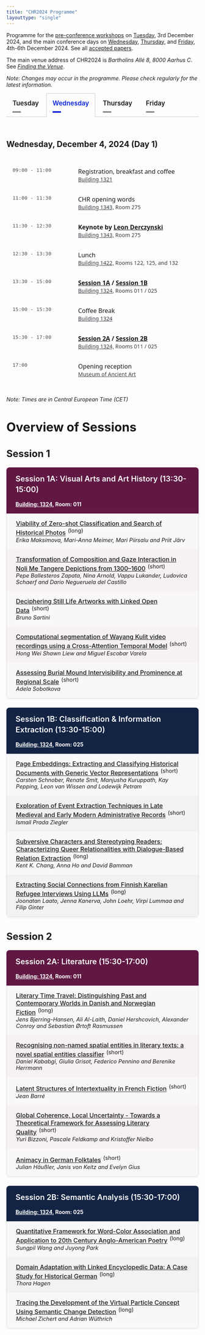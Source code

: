 ```yaml
---
title: "CHR2024 Programme"
layouttype: "single" 
---
```

<!-- CSS for tabs -->
<style>
/* modified from https://codepen.io/markcaron/pen/MvGRYV */
/* interaction */
.tabset > input[type="radio"] {
  position: absolute;
  left: -200vw;
}

.tabset .tab-panel {
  display: none;
}

.tabset > input:first-child:checked ~ .tab-panels > .tab-panel:first-child,
.tabset > input:nth-child(3):checked ~ .tab-panels > .tab-panel:nth-child(2),
.tabset > input:nth-child(5):checked ~ .tab-panels > .tab-panel:nth-child(3),
.tabset > input:nth-child(7):checked ~ .tab-panels > .tab-panel:nth-child(4),
.tabset > input:nth-child(9):checked ~ .tab-panels > .tab-panel:nth-child(5),
.tabset > input:nth-child(11):checked ~ .tab-panels > .tab-panel:nth-child(6) {
  display: block;
}

/*
 Styling
*/
.tabset > label { /* styling of label */
  position: relative;
  display: inline-block;
  padding: 15px 15px 25px;
  border: 1px solid transparent;
  border-bottom: 0;
  cursor: pointer;
  font-weight: 600;
  font-size: 1.2em !important;
}

.tabset > label::after {
  content: "";
  position: absolute;
  left: 15px;
  bottom: 10px;
  width: 22px;
  height: 4px;
  background: #8d8d8d; /* inactive tab: color of line underneath tab*/
}

input:focus-visible + label {
  outline: 2px solid rgba(0,102,204,1);
  border-radius: 3px;
}

.tabset > label:hover,
.tabset > input:focus + label,
.tabset > input:checked + label {
  color: #0B25DA; /* active tab: color of label*/
}

.tabset > label:hover::after,
.tabset > input:focus + label::after,
.tabset > input:checked + label::after {
  background: #0B25DA; /* active tab: color of line underneath tab */
}

.tabset > input:checked + label {
  border-color: #ccc;
  border-bottom: 1px solid #fff;
  margin-bottom: -1px;
}

.tab-panel {
  padding: 30px 0;
  border-top: 1px solid #ccc;
}
/* PROGRAMME STYLING */
    .paper-entry {
        font-size: 1.15em;
        margin: 0;
        padding: 1rem 1.5rem;
        border-left: 1px solid rgba(0,0,0,0.1);
        border-right: 1px solid rgba(0,0,0,0.1);
    }
    .paper-entry:last-child {
        border-bottom: 1px solid rgba(0,0,0,0.1);
        border-radius: 0 0 8px 8px;
    }
    .paper-title {
        font-weight: 500;
    }

    .paper-authors {
        margin-left: 0;
        margin-top: 0em;
        display: block;
        font-style: italic;
        font-size: 0.9em;
    }
    .paper-type {
        font-size: 0.9em;
        vertical-align: super;
        margin-left: 0.4em;
    }
    .session-block {
        margin-bottom: 1.5rem;
        background: #fff;
        box-shadow: 0 2px 4px rgba(0,0,0,0.05);
    }
    .session-a h3 {
        background-color: #601843;
        font-weight: 600;
        margin: 0;
        padding: 1rem 1.5rem;
        color: #fff;
        border-radius: 8px 8px 0 0;
        font-size: 1.25rem;
        line-height: 1.4;
    }
    .session-b h3 {
        background-color: #132344;
        font-weight: 600;
        margin: 0;
        padding: 1rem 1.5rem;
        color: #fff;
        border-radius: 8px 8px 0 0;
        font-size: 1.25rem;
        line-height: 1.4;
    }
    .session-a .paper-entry {
        background-color: rgba(96,24,67,0.03);
    }
    .session-b .paper-entry {
        background-color: rgba(19,35,68,0.03);
    }
    .session-a .paper-entry:nth-child(even) {
        background-color: rgba(96,24,67,0.06);
    }
    .session-b .paper-entry:nth-child(even) {
        background-color: rgba(19,35,68,0.06);
    }
    .alt-session h3 {
        background: linear-gradient(45deg, #601843, #132344);
        font-weight: 600;
        margin: 0;
        padding: 1rem 1.5rem;
        color: #fff;
        border-radius: 8px 8px 0 0;
        font-size: 1.25rem;
        line-height: 1.4;
    }
    .alt-session .paper-entry {
        background-color: rgba(19,35,68,0.02);
    }

        .meta-data {
        display: block;
        font-size: 1em;
        color: #fff;
        text-align: left;
        margin: 0;
        padding: 0rem 1rem 1rem; /* match the h3 padding */
        font-weight: 650;
    }

    /* Session A meta-data style */
    .session-a .meta-data {
        background-color: #601843;
    }

    /* Session B meta-data style */
    .session-b .meta-data {
        background-color: #132344;
    }

    /* Alt session meta-data style */
    .alt-session .meta-data {
        background: linear-gradient(45deg, #601843, #132344);
    }

    .meta-data .separator {
    margin: 0 0.5rem;
    color: rgba(255,255,255,0.8);
    }

    .meta-item {
        display: flex;
        align-items: center;
        gap: 0.5rem;
    }

    /* bordered style */
    .bordered-layout {
        display: flex;
    }

    .meta-section {
        padding: 0 0.5rem;
        border-right: 2px solid rgba(255,255,255,0.7);
    }

    .meta-section:last-child {
        border-right: none;
}

    @media screen and (max-width: 768px) {
        .meta-data {
            font-size: 0.7em !important;
        }
    }
.schedule-table {
    width: 100%;
    max-width: 900px;
    margin: 2rem auto;
    border-collapse: separate;
    border-spacing: 0;
    font-family: system-ui, -apple-system, sans-serif;
}

.schedule-table tr {
    border-bottom: 1px solid #eee;
}

.schedule-table td {
    padding: 1rem;
    vertical-align: top;
}

.schedule-table .time {
    width: 140px;
    font-family: monospace;
    color: #555;
    white-space: nowrap;
}

.schedule-table .highlight {
    font-weight: bold;
}

.schedule-table .location {
    font-size: 0.875rem;
    color: #383D43;
}

.schedule-table .location a {
    color: #383D43;
}
</style>
<!-- HTML FOR PROGRAMME -->
Programme for the [pre-conference workshops](#parallel-workshops) on [Tuesday](#tuesday), 3rd December 2024, and the main conference days on [Wednesday](#wednesday), [Thursday](#thursday), and [Friday](#friday), 4th-6th December 2024. See all [accepted papers](/papers).

The main venue address of CHR2024 is *Bartholins Allé 8, 8000 Aarhus C*. See [*Finding the Venue*](/venue/finding-the-venue). 

*Note: Changes may occur in the programme. Please check regularly for the latest information.*

<!-- DAYS -->
<div class="tabset">

  <!-- button creation -->
  <!-- TUE -->
  <input type="radio" name="tabset" id="tuesday" aria-controls="tuesday">
  <label for="tuesday">Tuesday</label>
  <!-- WED -->
  <input type="radio" name="tabset" id="wednesday" aria-controls="wednesday" checked>
  <label for="wednesday">Wednesday</label>
  <!-- THUR -->
  <input type="radio" name="tabset" id="thursday" aria-controls="thursday">
  <label for="thursday">Thursday</label>
  <!-- FRI -->
  <input type="radio" name="tabset" id="friday" aria-controls="friday">
  <label for="friday">Friday</label>
  
  <!-- content -->
  <div class="tab-panels">
  <section id="tuesday" class="tab-panel" alt="tab showing the schedule for tuesday">
   <h2 id="overview-tue" alt="Overview of Tuesday" style="font-weight:bold;">Tuesday, December 3, 2024 (Pre-conference workshops)</h2>
    <table class="schedule-table">
        <tr>
            <td class="time">09:00 - 12:30</td>
            <td>
                <a href="#parallel-workshops"><span class="highlight">Workshop sessions</span></a>
                <div class="location">
                    Workshop A: <a href="https://international.au.dk/about/contact/?b=1325#c556911">Building 1325,</a> Room 028 <br>
                    Workshop B: <a href="https://maps.app.goo.gl/6NTA9rnaJ2U39SGF6">Heimdal Conference Center</a>
                </div>
            </td>
        </tr>
        <tr>
            <td class="time">12:30 - 13:30</td>
            <td>
                Lunch
            </td>
        </tr>
        <tr>
            <td class="time">13:30 - 17:00</td>
            <td>
                <a href="#parallel-workshops"><span class="highlight">Workshop sessions</span></a>
                <div class="location">
                    Workshop A: <a href="https://international.au.dk/about/contact/?b=1325#c556911">Building 1325,</a> Room 028 <br>
                    Workshop B: <a href="https://maps.app.goo.gl/6NTA9rnaJ2U39SGF6">Heimdal Conference Center</a>
                </div>
            </td>
        </tr>
    </table>
    <p style="font-style:italic">Note: Times are in Central European Time (CET)</p>
   <h3 id="parallel-workshops" style="font-weight:bold; font-size:2em;">Parallel Workshops<h3>
   <h3> Workshop A: Digital Methods for Mythological Research </h3>
   <p style="font-size:1em">
    dm4myth aims to bring together researchers from various disciplines who are interested in studying myths with digital tools and methods.
    We welcome contributions from various disciplines, such as (but not limited to) Ancient Near Eastern Studies, Religious Studies, Classical Studies/Classical Philology, Art History.
    The primary focus of this workshop is to explore the narrative material of mythological stories, underlying belief systems, and the multifaceted representation of characters in mythological contexts using digital methods.
    The full-day workshop is targeted at scholars who work on interdisciplinary research questions, which involve mythological (and derivative) topics and the application or development of computer science methods and algorithms.
    We welcome participants from all stages of their academic career, from (under-)graduate students to early career researchers and senior researchers. (<a href="https://dm4myth.github.io">https://dm4myth.github.io</a>)
   </p>
   <p>
   <h3> Workshop B: Analysing the Reception of Fiction Novels Across Languages</h3>
    <p style="font-size:1em">
    This workshop delves into the intersection of cultural practices and the digital sphere through a hands-on exploration of multilingual fiction book reviewing. 
    It offers participants an immersive experience, guiding them through the full research workflow of computational reader response studies, using book reviews and online comments as proxies for reception.
    Scheduled as four sessions, the workshop provides data and addresses key theoretical, methodological, and interpretive challenges to give participants a comprehensive understanding of the process. It is particularly suited for early career researchers, while senior researchers are also encouraged to attend and engage in discussions on theory and methodology. 
    Participants will gain practical experience with advanced NLP methods, statistical modeling, and computational approaches to reader response studies. Basic familiarity with Python is recommended.
    (<a href="https://igelsociety.github.io/CHR2024-book-reviews-workshop/">https://igelsociety.github.io/CHR2024-book-reviews-workshop/</a>)
    <br>
    <br>
    <i> Note: A maximum of 30 people can attend this workshop, and registered participants of the conference who indicated an interest in this workshop are selected on a first-come-first-serve basis.</i>
   </p>
   </p>
  </section>
  <!-- WED -->
    <section id="wednesday" class="tab-panel" alt="tab showing the schedule for wednesday">
    <h2 id="overview-wed" alt="Overview of Wednesday" style="font-weight:bold;">Wednesday, December 4, 2024 (Day 1)</h2>
    <table class="schedule-table">
        <tr>
            <td class="time">09:00 - 11:00</td>
            <td>
                Registration, breakfast and coffee
                <div class="location">
                    <a href="https://international.au.dk/about/contact/?b=1321#c556911">Building 1321</a>
                </div>
            </td>
        </tr>
        <tr>
            <td class="time">11:00 - 11:30</td>
            <td>
                CHR opening words
                <div class="location">
                    <a href="https://international.au.dk/about/contact/?b=1343#c556911">Building 1343,</a> Room 275
                </div>
            </td>
        </tr>
        <tr>
            <td class="time">11:30 - 12:30</td>
            <td>
                <span class="highlight">Keynote by <a href="/announcements/leon-derczynski">Leon Derczynski</a></span>
                <div class="location">
                    <a href="https://international.au.dk/about/contact/?b=1343#c556911">Building 1343,</a> Room 275
                </div>
            </td>
        </tr>
        <tr>
            <td class="time">12:30 - 13:30</td>
            <td>
                Lunch
                <div class="location">
                    <a href="https://international.au.dk/about/contact/?b=1422#c556911">Building 1422,</a> Rooms 122, 125, and 132
                </div>
            </td>
        </tr>
        <tr>
            <td class="time">13:30 - 15:00</td>
            <td>
                <span class="highlight"><a href="#session1A">Session 1A</a> / <a href="#session1B">Session 1B</a></span>
                <div class="location">
                    <a href="https://international.au.dk/about/contact/?b=1324#c556911">Building 1324</a>, Rooms 011 / 025
                </div>
            </td>
        </tr>
        <tr>
            <td class="time">15:00 - 15:30</td>
            <td>
                Coffee Break
                <div class="location">
                    <a href="https://international.au.dk/about/contact/?b=1324#c556911">Building 1324</a>
                </div>
            </td>
        </tr>
        <tr>
            <td class="time">15:30 - 17:00</td>
            <td>
                <span class="highlight"><a href="#session2A">Session 2A</a> / <a href="#session2B">Session 2B</a></span>
                <div class="location">
                    <a href="https://international.au.dk/about/contact/?b=1324#c556911">Building 1324,</a>  Rooms 011 / 025
                </div>
            </td>
        </tr>
        <tr>
            <td class="time">17:00</td>
            <td>
                Opening reception
                <div class="location">
                <a href="https://www.google.com/maps/place/Museum+of+Ancient+Art,+Aarhus/@56.1699487,10.2046871,17z/data=!4m6!3m5!1s0x464c3fc7a1945547:0xfe0ce45f63d0bd34!8m2!3d56.1704672!4d10.2004485!16s%2Fg%2F122l34s_?entry=tts&g_ep=EgoyMDI0MTExOS4yIPu8ASoASAFQAw%3D%3D">Museum of Ancient Art</a></div>
            </td>
        </tr>
    </table>
    
<p style="font-style:italic">Note: Times are in Central European Time (CET)</p>

<h3 style="font-weight:bold; font-size:2.3em;">Overview of Sessions</h3>
<h2 id="session1" style="font-weight:bold; font-size:1.8em;">Session 1</h2>
<!-- Session 1A -->
<div class="session-block session-a">
<h3 id="session1A" alt="Session 1A: Visual Arts and Art History (13:30-15:00)">Session 1A: Visual Arts and Art History (13:30-15:00)</h3>
<div class="meta-data bordered-layout"><span class="meta-section"><a style="color:white;" href=https://international.au.dk/about/contact/?b=1324#c556911>Building: 1324</a>, Room: 011</span></div><p class="paper-entry"><a href="/papers/paper20" class="paper-title">Viability of Zero-shot Classification and Search of Historical Photos</a><span class="paper-type">(long)</span><span class="paper-authors">Erika Maksimova, Mari-Anna Meimer, Mari Piirsalu and Priit Järv</span></p>
<p class="paper-entry"><a href="/papers/paper71" class="paper-title">Transformation of Composition and Gaze Interaction in Noli Me Tangere Depictions from 1300–1600</a><span class="paper-type">(short)</span><span class="paper-authors">Pepe Ballesteros Zapata, Nina Arnold, Vappu Lukander, Ludovica Schaerf and Dario Negueruela del Castillo</span></p>
<p class="paper-entry"><a href="/papers/paper123" class="paper-title">Deciphering Still Life Artworks with Linked Open Data</a><span class="paper-type">(short)</span><span class="paper-authors">Bruno Sartini</span></p>
<p class="paper-entry"><a href="/papers/paper141" class="paper-title">Computational segmentation of Wayang Kulit video recordings using a Cross-Attention Temporal Model</a><span class="paper-type">(short)</span><span class="paper-authors">Hong Wei Shawn Liew and Miguel Escobar Varela</span></p>
<p class="paper-entry"><a href="/papers/paper82" class="paper-title">Assessing Burial Mound Intervisibility and Prominence at Regional Scale</a><span class="paper-type">(short)</span><span class="paper-authors">Adela Sobotkova</span></p>
</div>
      <!-- Session 1B -->
<div class="session-block session-b">
<h3 id="session1B" alt="Session 1B: Classification & Information Extraction (13:30-15:00)">Session 1B: Classification & Information Extraction (13:30-15:00)</h3>
<div class="meta-data bordered-layout"><span class="meta-section"><a style="color:white;" href=https://international.au.dk/about/contact/?b=1324#c556911>Building: 1324</a>, Room: 025</span></div><p class="paper-entry"><a href="/papers/paper73" class="paper-title">Page Embeddings: Extracting and Classifying Historical Documents with Generic Vector Representations</a><span class="paper-type">(short)</span><span class="paper-authors">Carsten Schnober, Renate Smit, Manjusha Kuruppath, Kay Pepping, Leon van Wissen and Lodewijk Petram</span></p>
<p class="paper-entry"><a href="/papers/paper79" class="paper-title">Exploration of Event Extraction Techniques in Late Medieval and Early Modern Administrative Records</a><span class="paper-type">(short)</span><span class="paper-authors">Ismail Prada Ziegler</span></p>
<p class="paper-entry"><a href="/papers/paper130" class="paper-title">Subversive Characters and Stereotyping Readers: Characterizing Queer Relationalities with Dialogue-Based Relation Extraction</a><span class="paper-type">(long)</span><span class="paper-authors">Kent K. Chang, Anna Ho and David Bamman</span></p>
<p class="paper-entry"><a href="/papers/paper52" class="paper-title">Extracting Social Connections from Finnish Karelian Refugee Interviews Using LLMs</a><span class="paper-type">(long)</span><span class="paper-authors">Joonatan Laato, Jenna Kanerva, John Loehr, Virpi Lummaa and Filip Ginter</span></p>
</div>
<h2 id="session2" style="font-weight:bold; font-size:1.8em;">Session 2</h2>
      <!-- Session 2A -->
<div class="session-block session-a">
<h3 id="session2A" alt="Session 2A: Literature (15:30-17:00)">Session 2A: Literature (15:30-17:00)</h3>
<div class="meta-data bordered-layout"><span class="meta-section"><a style="color:white;" href=https://international.au.dk/about/contact/?b=1324#c556911>Building: 1324</a>, Room: 011</span></div><p class="paper-entry"><a href="/papers/paper19" class="paper-title">Literary Time Travel: Distinguishing Past and Contemporary Worlds in Danish and Norwegian Fiction</a><span class="paper-type">(long)</span><span class="paper-authors">Jens Bjerring-Hansen, Ali Al-Laith, Daniel Hershcovich, Alexander Conroy and Sebastian Ørtoft Rasmussen</span></p>
<p class="paper-entry"><a href="/papers/paper59" class="paper-title">Recognising non-named spatial entities in literary texts: a novel spatial entities classifier</a><span class="paper-type">(short)</span><span class="paper-authors">Daniel Kababgi, Giulia Grisot, Federico Pennino and Berenike Herrmann</span></p>
<p class="paper-entry"><a href="/papers/paper97" class="paper-title">Latent Structures of Intertextuality in French Fiction</a><span class="paper-type">(short)</span><span class="paper-authors">Jean Barré</span></p>
<p class="paper-entry"><a href="/papers/paper36" class="paper-title">Global Coherence, Local Uncertainty - Towards a Theoretical Framework for Assessing Literary Quality</a><span class="paper-type">(short)</span><span class="paper-authors">Yuri Bizzoni, Pascale Feldkamp and Kristoffer Nielbo</span></p>
<p class="paper-entry"><a href="/papers/paper90" class="paper-title">Animacy in German Folktales</a><span class="paper-type">(short)</span><span class="paper-authors">Julian Häußler, Janis von Keitz and Evelyn Gius</span></p>
</div>
      <!-- Session 2B -->
<div class="session-block session-b">
<h3 id="session2B" alt="Session 2B: Semantic Analysis (15:30-17:00)">Session 2B: Semantic Analysis (15:30-17:00)</h3>
<div class="meta-data bordered-layout"><span class="meta-section"><a style="color:white;" href=https://international.au.dk/about/contact/?b=1324#c556911>Building: 1324</a>, Room: 025</span></div><p class="paper-entry"><a href="/papers/paper6" class="paper-title">Quantitative Framework for Word-Color Association and Application to 20th Century Anglo-American Poetry</a><span class="paper-type">(long)</span><span class="paper-authors">Sungpil Wang and Juyong Park</span></p>
<p class="paper-entry"><a href="/papers/paper92" class="paper-title">Domain Adaptation with Linked Encyclopedic Data: A Case Study for Historical German</a><span class="paper-type">(long)</span><span class="paper-authors">Thora Hagen</span></p>
<p class="paper-entry"><a href="/papers/paper95" class="paper-title">Tracing the Development of the Virtual Particle Concept Using Semantic Change Detection</a><span class="paper-type">(long)</span><span class="paper-authors">Michael Zichert and Adrian Wüthrich</span></p>
</div>
</section>
  <!-- THUR -->
    <section id="thursday" class="tab-panel" alt="tab showing the schedule for thursday">
    <h2 id="overview-thu" alt="Overview of Thursday" style="font-weight:bold;">Thursday, December 5, 2024 (Day 2) </h2>
    <table class="schedule-table">
        <tr>
            <td class="time">08:30 - 09:00</td>
            <td>
                Breakfast
                <div class="location">
                    <a href="https://international.au.dk/about/contact/?b=1324#c556911">Building 1324</a>
                </div>
            </td>
        </tr>
        <tr>
            <td class="time">09:00 - 10:30</td>
            <td>
                <span class=highlight><a href="#lightningtalks">Lightning Talks</a></span>
                <div class="location">
                    <a href="https://international.au.dk/about/contact/?b=1343#c556911">Building 1343,</a> Room 275
                </div>
            </td>
        </tr>
        <tr>
            <td class="time">10:30 - 11:00</td>
            <td>
                Coffee break
                <div class="location">
                    <a href="https://international.au.dk/about/contact/?b=1324#c556911">Building 1324</a>
                </div>
            </td>
        </tr>
        <tr>
            <td class="time">11:00 - 12:30</td>
            <td>
                <span class="highlight"><a href="#session3A">Session 3A</a> / <a href="#session3B">Session 3B</a></span>
                <div class="location">
                    <a href="https://international.au.dk/about/contact/?b=1324#c556911">Building 1324,</a> Rooms 011 / 025
                </div>
            </td>
        </tr>
        <tr>
            <td class="time">12:30 - 13:30</td>
            <td>
                Lunch
                <div class="location">
                    <a href="https://international.au.dk/about/contact/?b=1422#c556911">Building 1422,</a> Rooms 122, 125, and 132
                </div>
            </td>
        </tr>
        <tr>
            <td class="time">13:30 - 15:00</td>
            <td>
                <span class="highlight"><a href="#session4A">Session 4A</a> / <a href="#session4B">Session 4B</a></span>
                <div class="location">
                    <a href="https://international.au.dk/about/contact/?b=1324#c556911">Building 1324,</a> Rooms 011 / 025
                </div>
            </td>
        </tr>
        <tr>
            <td class="time">15:00 - 15:30</td>
            <td>
                Coffee break
                <div class="location">
                    <a href="https://international.au.dk/about/contact/?b=1324#c556911">Building 1324</a>
                </div>
            </td>
        </tr>
        <tr>
            <td class="time">15:30 - 17:00</td>
            <td>
                <span class="highlight"><a href="#session5A">Session 5A</a> / <a href="#session5B">Session 5B</a></span>
                <div class="location">
                    <a href="https://international.au.dk/about/contact/?b=1324#c556911">Building 1324,</a> Rooms 011 / 025
                </div>
            </td>
        </tr>
        <tr>
            <td class="time">17:00</td>
            <td>
                <span class="highlight"><a href="#postersession">Poster walk-around</a></span>
                <div class="location">
                    <a href="https://international.au.dk/about/contact/?b=1422#c556911">Building 1422, </a> Room 122
                </div>
            </td>
        </tr>
        <tr>
            <td class="time">20:00</td>
            <td>
                Conference dinner
                <div class="location">
                    <a href="/venue/conference-dinner#conference-dinner-transport">Restaurant Havnær</a>
                </div>
            </td>
        </tr>
    </table>
      <p style="font-style:italic">Note: Times are in Central European Time (CET)</p>
      <h3 style="font-weight:bold; font-size:2.3em;">Overview of Sessions</h3>
      <h2 id="session3" style="font-weight:bold; font-size:1.8em;">Session 3</h2>
      <!-- Session 3A -->
<div class="session-block session-a">
<h3 id="session3A" alt="Session 3A: Literary Canon & Reception (11:00-12:30)">Session 3A: Literary Canon & Reception (11:00-12:30)</h3>
<div class="meta-data bordered-layout"><span class="meta-section"><a style="color:white;" href=https://international.au.dk/about/contact/?b=1324#c556911>Building: 1324</a>, Room: 011</span></div><p class="paper-entry"><a href="/papers/paper76" class="paper-title">Literary Canonicity and Algorithmic Fairness: The Effect of Author Gender on Classification Models</a><span class="paper-type">(long)</span><span class="paper-authors">Ida Marie S. Lassen, Pascale Feldkamp Moreira and Yuri Bizzoni and Kristoffer Nielbo</span></p>
<p class="paper-entry"><a href="/papers/paper106" class="paper-title">Patterns of Quality: Comparing Reader Reception Across Fanfiction and Commercially Published Literature </a><span class="paper-type">(long)</span><span class="paper-authors">Mia Jacobsen, Yuri Bizzoni, Pascale Feldkamp Moreira and Kristoffer L. Nielbo</span></p>
<p class="paper-entry"><a href="/papers/paper86" class="paper-title">Univariate Statistical Analysis of a Non-Canonical Literary Genre. Quantifying German-Language One-Act Plays (1740–1850)</a><span class="paper-type">(long)</span><span class="paper-authors">Viktor J. Illmer, Dîlan Canan Çakir, Frank Fischer, Lilly Welz and Carsten Milling</span></p>
</div>
      <!-- Session 3B -->
<div class="session-block session-b">
<h3 id="session3B" alt="Session 3B: Stylometry (11:00-12:30)">Session 3B: Stylometry (11:00-12:30)</h3>
<div class="meta-data bordered-layout"><span class="meta-section"><a style="color:white;" href=https://international.au.dk/about/contact/?b=1324#c556911>Building: 1324</a>, Room: 025</span></div><p class="paper-entry"><a href="/papers/paper15" class="paper-title">Abbreviation Application: A Stylochronometric Study of Abbreviations in the Oeuvre of Herne’s Speculum Scribe</a><span class="paper-type">(short)</span><span class="paper-authors">Caroline Vandyck and Mike Kestemont</span></p>
<p class="paper-entry"><a href="/papers/paper61" class="paper-title">Bootstrap Distance Imposters: High precision authorship verification with improved interpretability</a><span class="paper-type">(long)</span><span class="paper-authors">Ben Nagy</span></p>
<p class="paper-entry"><a href="/papers/paper121" class="paper-title">Promises from an Inferential Approach in Classical Latin Authorship Attribution</a><span class="paper-type">(short)</span><span class="paper-authors">Giulio Tani Raffaelli</span></p>
<p class="paper-entry"><a href="/papers/paper9" class="paper-title">Multilingual Stylometry: The influence of language on the performance of authorship attribution using corpora from the European Literary Text Collection (ELTeC)</a><span class="paper-type">(long)</span><span class="paper-authors">Christof Schöch, Julia Dudar, Evgeniia Fileva and Artjoms Šeļa</span></p>
</div>
      <!-- Session 4A -->
<h2 id="session4" style="font-weight:bold; font-size:1.8em;">Session 4</h2>
<div class="session-block session-a">
<h3 id="session4A" alt="Session 4A: Large Language Models (13:30-15:00)">Session 4A: Large Language Models (13:30-15:00)</h3>
<div class="meta-data bordered-layout"><span class="meta-section"><a style="color:white;" href=https://international.au.dk/about/contact/?b=1324#c556911>Building: 1324</a>, Room: 011</span></div><p class="paper-entry"><a href="/papers/paper96" class="paper-title">Remember to Forget: A Study on Verbatim Memorization of Literature in Large Language Models</a><span class="paper-type">(long)</span><span class="paper-authors">Xinhao Zhang, Olga Seminck and Pascal Amsili</span></p>
<p class="paper-entry"><a href="/papers/paper122" class="paper-title">Does ChatGPT Have a Poetic Style?</a><span class="paper-type">(long)</span><span class="paper-authors">Melanie Walsh, Anna Preus and Elizabeth Gronski</span></p>
<p class="paper-entry"><a href="/papers/paper119" class="paper-title">On Classification with Large Language Models in Cultural Analytics</a><span class="paper-type">(long)</span><span class="paper-authors">David Bamman, Kent K. Chang and Li Lucy and Naitian Zhou</span></p>
</div>
      <!-- Session 4B -->
<div class="session-block session-b">
<h3 id="session4B" alt="Session 4B: Automatic Text Recognition (13:30-15:00)">Session 4B: Automatic Text Recognition (13:30-15:00)</h3>
<div class="meta-data bordered-layout"><span class="meta-section"><a style="color:white;" href=https://international.au.dk/about/contact/?b=1324#c556911>Building: 1324</a>, Room: 025</span></div><p class="paper-entry"><a href="/papers/paper30" class="paper-title">Does Context Matter ? Enhancing Handwritten Text Recognition with Metadata in Historical Manuscripts</a><span class="paper-type">(long)</span><span class="paper-authors">Benjamin Kiessling and Thibault Clérice</span></p>
<p class="paper-entry"><a href="/papers/paper35" class="paper-title">Enhancing Arabic Maghribi Handwritten Text Recognition with RASAM 2: A Comprehensive Dataset and Benchmarking</a><span class="paper-type">(long)</span><span class="paper-authors">Chahan Vidal-Gorène, Clément Salah, Noëmie Lucas, Aliénor Decours-Perez and Antoine Perrier</span></p>
<p class="paper-entry"><a href="/papers/paper110" class="paper-title">Steps Towards Mining Manuscript Images for Untranscribed Texts: A Case Study From the Syriac Collection at the Vatican Library</a><span class="paper-type">(long)</span><span class="paper-authors">Luigi Bambaci, George Kiraz, Christine Roughan, Matthieu Freyder and Daniel Stökl Ben Ezra</span></p>
</div>
      <!-- Session 5A -->
<h2 id="session5" style="font-weight:bold; font-size:1.8em;">Session 5</h2>
<div class="session-block session-a">
<h3 id="session5A" alt="Session 5A: Linguistic Change (15:30-17:00)">Session 5A: Linguistic Change (15:30-17:00)</h3>
<div class="meta-data bordered-layout"><span class="meta-section"><a style="color:white;" href=https://international.au.dk/about/contact/?b=1324#c556911>Building: 1324</a>, Room: 011</span></div><p class="paper-entry"><a href="/papers/paper18" class="paper-title">A Methodology for Studying Linguistic and Cultural Change in China, 1900-1950</a><span class="paper-type">(long)</span><span class="paper-authors">Spencer Dean Stewart</span></p>
<p class="paper-entry"><a href="/papers/paper21" class="paper-title">The birth of French orthography. A computational analysis of French spelling systems in diachrony</a><span class="paper-type">(long)</span><span class="paper-authors">Simon Gabay and Thibault Clérice</span></p>
<p class="paper-entry"><a href="/papers/paper60" class="paper-title">SCIENCE IS EXPLORATION: Computational Frontiers for Conceptual Metaphor Theory</a><span class="paper-type">(short)</span><span class="paper-authors">Rebecca M. M. Hicke and Ross Deans Kristensen-McLachlan</span></p>
</div>
      <!-- Session 5B -->
<div class="session-block session-b">
<h3 id="session5B" alt="Session 5B: Search & Discovery (15:30-17:00)">Session 5B: Search & Discovery (15:30-17:00)</h3>
<div class="meta-data bordered-layout"><span class="meta-section"><a style="color:white;" href=https://international.au.dk/about/contact/?b=1324#c556911>Building: 1324</a>, Room: 025</span></div><p class="paper-entry"><a href="/papers/paper1" class="paper-title">Explainable Search and Discovery of Visual Cultural Heritage Collections with Multimodal Large Language Models</a><span class="paper-type">(long)</span><span class="paper-authors">Taylor Arnold and Lauren Tilton</span></p>
<p class="paper-entry"><a href="/papers/paper17" class="paper-title">Integrating Visual and Textual Inputs for Searching Large-Scale Map Collections with CLIP</a><span class="paper-type">(long)</span><span class="paper-authors">Jamie Mahowald and Benjamin Charles Germain Lee</span></p>
<p class="paper-entry"><a href="/papers/paper55" class="paper-title">Visual Navigation of Digital Libraries: Retrieval and Classification of Images in the National Library of Norway’s Digitised Book Collection</a><span class="paper-type">(short)</span><span class="paper-authors">Marie Roald, Magnus Breder Birkenes and Lars Gunnarsønn Bagøien Johnsen</span></p>
</div>
      <!-- Poster Session -->
<h2 style="font-weight:bold; font-size:1.8em;">Poster Session & Lightning Talks</h2>
<div class="session-block alt-session">
<h3 id="postersession" alt="Poster Session (17:00)">Poster Session (17:00)</h3>
<div class="meta-data bordered-layout"><span class="meta-section"><a style="color:white;" href=https://international.au.dk/about/contact/?b=1422#c556911>Building: 1422</a>, Room: 122</span></div><p class="paper-entry"><a href="/papers/paper4" class="paper-title">FAIR Turn in Epigraphy: Low Barrier Pathways to Quantitative and Reproducible Research in Latin Epigraphy</a><span class="paper-type">(short)</span><span class="paper-authors">Petra Heřmánková, Brian Ballsun-Stanton and Ray Laurence</span></p>
<p class="paper-entry"><a href="/papers/paper5" class="paper-title">Sub-optimal Recall in Visual Cluster Retrieval: When Clusters Look Like Bridges</a><span class="paper-type">(short)</span><span class="paper-authors">Mathieu Jacomy, Matilde Ficozzi and Anders K. Munk</span></p>
<p class="paper-entry"><a href="/papers/paper12" class="paper-title">Who Advertises in Newspapers? Data Criticism in Mining Historical Job Ads</a><span class="paper-type">(short)</span><span class="paper-authors">Klara Venglarova, Raven Adam, Wiltrud Mölzer, Saranya Balasubramanian, Jörn Kleinert, Manfred Füllsack and Georg Vogeler</span></p>
<p class="paper-entry"><a href="/papers/paper23" class="paper-title">Catching Feelings: Aspect-Based Sentiment Analysis for Fanfiction Comments about Greek Myth</a><span class="paper-type">(short)</span><span class="paper-authors">Julia Neugarten, Tess Dejaeghere, Pranaydeep Singh, Amanda Robin Hemmons and Julie M. Birkholz</span></p>
<p class="paper-entry"><a href="/papers/paper24" class="paper-title">Rediscovering the 1890s: A Norwegian Poetry Corpus</a><span class="paper-type">(short)</span><span class="paper-authors">Ranveig Kvinnsland, Ingerid Løyning Dale and Lars Magne Tungland</span></p>
<p class="paper-entry"><a href="/papers/paper27" class="paper-title">Exploring the Evolution of Gender Power Difference through the Omegaverse Trope on AO3 Fanfiction</a><span class="paper-type">(short)</span><span class="paper-authors">Xiaoyan Yang and Federico Pianzola</span></p>
<p class="paper-entry"><a href="/papers/paper28" class="paper-title">Automated Image Color Mapping for a Historic Photographic Collection</a><span class="paper-type">(short)</span><span class="paper-authors">Taylor Arnold and Lauren Tilton</span></p>
<p class="paper-entry"><a href="/papers/paper29" class="paper-title">Getting to grippe with influenza: an investigation of why the disease is called that</a><span class="paper-type">(short)</span><span class="paper-authors">Maria Bekker-Nielsen Dunbar, Manex Agirrezabal and Tønnes Bekker-Nielsen</span></p>
<p class="paper-entry"><a href="/papers/paper32" class="paper-title">Treebanks for the ordinary working grammarian</a><span class="paper-type">(short)</span><span class="paper-authors">Joel Priestley, Anders Nøklestad, Kristin Hagen, Anu Laanemets and Dag Trygve Truslew Haug</span></p>
<p class="paper-entry"><a href="/papers/paper41" class="paper-title">A quantitative study of gender representation and authors' gender in a large-market print medium</a><span class="paper-type">(short)</span><span class="paper-authors">Christoph Bartl, Sharwin Rezagholi and Mareike Schumacher</span></p>
<p class="paper-entry"><a href="/papers/paper43" class="paper-title">Clustering Tasks and Decision Trees with Augustan Love Poets: Cohesion and Separation in Feature Importance Extraction</a><span class="paper-type">(short)</span><span class="paper-authors">Carlos Javier Nusch, Gimena Del Río Riande, Leticia Cagnina, Marcelo Luis Errecalde and Leandro Antonelli</span></p>
<p class="paper-entry"><a href="/papers/paper56" class="paper-title">The discourse of the French method: making old knowledge on market gardening accessible to machines and humans.</a><span class="paper-type">(short)</span><span class="paper-authors">David Colliaux and Remi van Trijp</span></p>
<p class="paper-entry"><a href="/papers/paper58" class="paper-title">Bringing Rome to Life: Evaluating Historical Image Generation</a><span class="paper-type">(short)</span><span class="paper-authors">Phillip B. Ströbel, Zejie Guo, Ülkü Karagöz, Eva Maria Willi and Felix K. Maier</span></p>
<p class="paper-entry"><a href="/papers/paper63" class="paper-title">Across the Pages: A Comparative Study of Reader Response to Web Novels in Chinese and English on Qidian and WebNovel</a><span class="paper-type">(short)</span><span class="paper-authors">Ze Yu and Federico Pianzola</span></p>
<p class="paper-entry"><a href="/papers/paper78" class="paper-title">Discoverability in a Digital Library: A Study of “Rabbit Holes” within Gallica’s corpus</a><span class="paper-type">(short)</span><span class="paper-authors">Anne-Laure Tettoni and Simon Dumas Primbault</span></p>
<p class="paper-entry"><a href="/papers/paper80" class="paper-title">The GOLEM-Knowledge Graph and Search Interface: Perspectives into Narrative and Fiction</a><span class="paper-type">(short)</span><span class="paper-authors">Franziska Pannach, Luotong Cheng and Federico Pianzola</span></p>
<p class="paper-entry"><a href="/papers/paper99" class="paper-title">Text Mining to unveil Prehistoric Pastness in Museums</a><span class="paper-type">(short)</span><span class="paper-authors">Haley Anne Schwartz, Paula Jardón Giner and Xavier Rubio Campillo</span></p>
<p class="paper-entry"><a href="/papers/paper133" class="paper-title">Modeling the Evolution of Harmony in Popular Music from Different Cultural Contexts</a><span class="paper-type">(short)</span><span class="paper-authors">Fabian C. Moss and Eita Nakamura</span></p>
<p class="paper-entry"><a href="/papers/paper139" class="paper-title">Fine-Tuning Pre-Trained Language Models for Authorship Attribution of the Pseudo-Dionysian Ars Rhetorica</a><span class="paper-type">(short)</span><span class="paper-authors">Gleb Schmidt, Veronica Vybornaya and Ivan P. Yamshchikov</span></p>
</div>
      <!-- Lightning Session -->
<div class="session-block alt-session">
<h3 id="lightningtalks" alt="Lightning Talks (9:00-10:30)">Lightning Talks (9:00-10:30)</h3>
<div class="meta-data bordered-layout"><span class="meta-section"><a style="color:white;" href=https://international.au.dk/about/contact/?b=1343#c556911>Building: 1343</a>, Room: 275</span></div><p class="paper-entry"><span class="paper-title" style="font-weight:bold;">Beauty, mediated: A media archeology of archived moving images for understanding local representations of human beauty</span><span class="paper-authors">Dana Kaplan and Vered Silber-Varod</span></p>
<p class="paper-entry"><span class="paper-title" style="font-weight:bold;">Well-Documented Terror: Navigating the Digital Records of the September 11th Attacks</span><span class="paper-authors">Ian Milligan</span></p>
<p class="paper-entry"><span class="paper-title" style="font-weight:bold;">Investigating Individual Composers' Style Evolution Using Deep Audio Features</span><span class="paper-authors">Benjamin Henzel and Christof Weiß</span></p>
<p class="paper-entry"><span class="paper-title" style="font-weight:bold;">PoeTree: Poetry Treebanks in Ten Languages</span><span class="paper-authors">Petr Plecháč and Artjoms Šeļa</span></p>
<p class="paper-entry"><span class="paper-title" style="font-weight:bold;">Exploring Ecological Bias in Depictions of NYC Rivers in The New York Times</span><span class="paper-authors">Dez Miller</span></p>
<p class="paper-entry"><span class="paper-title" style="font-weight:bold;">Enhancing access to Danish radio and television archives through advanced speech-to-text technologies</span><span class="paper-authors">Lasse Rogers Nielsen, Lars Flemming Mydtskov and Ditte Laursen</span></p>
<p class="paper-entry"><span class="paper-title" style="font-weight:bold;">Metaphors of Artificial Intelligence in Contemporary Philosophy: A Computational Text Analysis of the PhilPapers Database</span><span class="paper-authors">Vojtech Kase, Jana Švadlenková and Jan Tvrz</span></p>
<p class="paper-entry"><span class="paper-title" style="font-weight:bold;">Towards Operationalizing Linguistic Creativity in Literary and Non-literary Text</span><span class="paper-authors">Emilie Sitter, Yaru Wu, Sina Zarrieß and J. Berenike Herrmann</span></p>
<p class="paper-entry"><span class="paper-title" style="font-weight:bold;">A quest to build phylogenetic networks of literary fiction</span><span class="paper-authors">Oleg Sobchuk, Mason Youngblood, Artjoms Šeļa, Angela Chira, Olivier Morin and Ted Underwood</span></p>
<p class="paper-entry"><span class="paper-title" style="font-weight:bold;">Predictably Unpredictable? Characterizing Collective Cultural Consumption Shifts in Nation-Level Library Data</span><span class="paper-authors">Anders Weile and Vedran Sekara</span></p>
<p class="paper-entry"><span class="paper-title" style="font-weight:bold;">Leveraging ChatGPT for Multilingual Philosophical Logic Education: A Case Study with Hebrew and Arabic Translations</span><span class="paper-authors">Stav Klein and Ofra Rechter</span></p>
<p class="paper-entry"><span class="paper-title" style="font-weight:bold;">Finding pointers of discursively constructed news values in Danish journalism using computer-assisted methods</span><span class="paper-authors">Elisabeth Muth Andersen, Edward Abel and Kamilla Jensen Husen</span></p>
<p class="paper-entry"><span class="paper-title" style="font-weight:bold;">From Kyiv to Paris, from Moscow to Siberia: mapping the ‘outward turn’ of Russian Literature in the 19th century</span><span class="paper-authors">Daniil Skorinkin and Orekhov Boris</span></p>
<p class="paper-entry"><span class="paper-title" style="font-weight:bold;">Second-order observation through AI: Towards a humanistic approach of augmenting human intellect</span><span class="paper-authors">Christian Wachter</span></p>
<p class="paper-entry"><span class="paper-title" style="font-weight:bold;">Modelling Book Auctions</span><span class="paper-authors">Marika Fox</span></p>
<p class="paper-entry"><span class="paper-title" style="font-weight:bold;">What’s the Issue? Overcoming Copyright and Cataloguing Challenges for Computational Periodicals in the HathiTrust Collections</span><span class="paper-authors">Zoe LeBlanc and Daniel Evans</span></p>
<p class="paper-entry"><span class="paper-title" style="font-weight:bold;">Can Computationally Derived Metadata Help in the Bibliographic Recognition of “New” Nations? A Case for Learning-based Prediction</span><span class="paper-authors">Sayan Bhattacharyya</span></p>
<p class="paper-entry"><span class="paper-title" style="font-weight:bold;">Friendships, emotions and data driven literary studies</span><span class="paper-authors">Kirstine Nielsen Degn</span></p>
</div>
    </section>
    <!-- FRI -->
    <section id="friday" class="tab-panel" alt="tab showing the schedule for friday">
      <h2 id="overview-fri" alt="Overview of Friday" style="font-weight:bold;">Friday, December 6, 2024 (DAY 3)</h2>
    <table class="schedule-table">
        <tr>
            <td class="time">08:30 - 09:00</td>
            <td>
                Breakfast
                <div class="location">
                    <a href="https://international.au.dk/about/contact/?b=1324#c556911">Building 1324</a>
                </div>
            </td>
        </tr>
        <tr>
            <td class="time">09:00 - 10:00</td>
            <td>
                <span class="highlight">Keynote by <a href="/announcements/lauren-klein">Lauren Klein</a></span>
                <div class="location">
                    <a href="https://international.au.dk/about/contact/?b=1343#c556911">Building 1343,</a> Room 275 
                </div>
            </td>
        </tr>
        <tr>
            <td class="time">10:00 - 10:30</td>
            <td>
                Coffee break
                <div class="location">
                    <a href="https://international.au.dk/about/contact/?b=1342#c556911">Building 1342</a> / <a href="https://international.au.dk/about/contact/?b=1324#c556911">Building 1324</a>
                </div>
            </td>
        </tr>
        <tr>
            <td class="time">10:30 - 12:00</td>
            <td>
                <span class="highlight"><a href="#session6A">Session 6A</a>* / <a href="#session6B">Session 6B</a></span>
                <div class="location">
                  <a href="https://international.au.dk/about/contact/?b=1342#c556911">Building 1342,</a> 455 / <a href="https://international.au.dk/about/contact/?b=1324#c556911">Building 1324,</a> 025
                </div>
            </td>
        </tr>
        <tr>
            <td class="time">12:00 - 13:00</td>
            <td>
                Lunch
                <div class="location">
                    <a href="https://international.au.dk/about/contact/?b=1422#c556911">Building 1422, Rooms 122, 125, and 132</a>
                </div>
            </td>
        </tr>
        <tr>
            <td class="time">13:00 - 14:30</td>
            <td>
                <span class="highlight"><a href="#session7A">Session 7A</a>* / <a href="#session7B">Session 7B</a></span>
                <div class="location">
                  <a href="https://international.au.dk/about/contact/?b=1342#c556911">Building 1342,</a> 455 / <a href="https://international.au.dk/about/contact/?b=1324#c556911">Building 1324,</a> 025
                </div>
            </td>
        </tr>
        <tr>
            <td class="time">14:30 - 15:00</td>
            <td>
                Coffee break
                <div class="location">
                     <a href="https://international.au.dk/about/contact/?b=1342#c556911">Building 1342</a> / <a href="https://international.au.dk/about/contact/?b=1324#c556911">Building 1324</a>
                </div>
            </td>
        </tr>
        <tr>
            <td class="time">15:00 - 16:15</td>
            <td>
                <span class="highlight"><a href="#session8A">Session 8A</a>* / <a href="#session8B">Session 8B</a></span>
                <div class="location">
                  <a href="https://international.au.dk/about/contact/?b=1342#c556911">Building 1342,</a> 455 / <a href="https://international.au.dk/about/contact/?b=1324#c556911">Building 1324,</a> 025
                </div>
            </td>
        </tr>
        <tr>
            <td class="time">16:15 - 16:45</td>
            <td>
                Award ceremony, concluding remarks
                <div class="location">
                    <a href="https://international.au.dk/about/contact/?b=1343#c556911">Building 1343,</a> Room 275
                </div>
            </td>
        </tr>
    </table>
      <p style="color:darkred;">*NB: Session A has changed location today!</p>
      <p style="font-style:italic">Note: Times are in Central European Time (CET)</p>
      <h3 style="font-weight:bold; font-size:2em;">Overview of Sessions<h3>     

<!-- Session 6A -->
<h2 id="session6" style="font-weight:bold; font-size:1.8em;">Session 6</h2>
<div class="session-block session-a">
<h3 id="session6A" alt="Session 6A: Annotation (10:30-12:00)">Session 6A: Annotation (10:30-12:00)</h3>
<div class="meta-data bordered-layout"><span class="meta-section"><a style="color:white;" href=https://international.au.dk/about/contact/?b=1342#c556911>Building: 1342</a>, Room: 455</span></div><p class="paper-entry"><a href="/papers/paper75" class="paper-title">Combining Automatic Annotation with Human Validation for the Semantic Enrichment of Cultural Heritage Metadata</a><span class="paper-type">(long)</span><span class="paper-authors">Eirini Kaldeli, Alexandros Chortaras, Vassilis Lyberatos, Jason Liartis, Spyridon Kantarelis and Giorgos Stamou</span></p>
<p class="paper-entry"><a href="/papers/paper46" class="paper-title">Models of Literary Evaluation and Web 2.0. An Annotation Experiment with Goodreads Reviews</a><span class="paper-type">(long)</span><span class="paper-authors">Simone Rebora and Gabriele Vezzani</span></p>
<p class="paper-entry"><a href="/papers/paper62" class="paper-title">Addressing Uncertainty according to the Annotator's Expertise in Archaeological Data Collections: an Approach from Fuzzy Logic</a><span class="paper-type">(short)</span><span class="paper-authors">Patricia Martin-Rodilla and Leticia Tobalina-Pulido</span></p>
<p class="paper-entry"><a href="/papers/paper74" class="paper-title">Direct and Indirect Annotation with Generative AI: A Case Study into Finding Animals and Plants in Historical Text</a><span class="paper-type">(short)</span><span class="paper-authors">Arjan van Dalfsen, Folgert Karsdorp, Ayoub Bagheri, Dieuwertje Mentink, Thirza van Engelen and Els Stronks</span></p>
</div>
      <!-- Session 6B -->
<div class="session-block session-b">
<h3 id="session6B" alt="Session 6B: Multilingualism & Translation Studies (10:30-12:00)">Session 6B: Multilingualism & Translation Studies (10:30-12:00)</h3>
<div class="meta-data bordered-layout"><span class="meta-section"><a style="color:white;" href=https://international.au.dk/about/contact/?b=1324#c556911>Building: 1324</a>, Room: 025</span></div><p class="paper-entry"><a href="/papers/paper104" class="paper-title"> Textual Transmission without Borders: Multiple Multilingual Alignment and Stemmatology of the ``Lancelot en prose'' (Medieval French, Castilian, Italian)</a><span class="paper-type">(long)</span><span class="paper-authors">Matthias Gille Levenson, Lucence Ing and Jean-Baptiste Camps</span></p>
<p class="paper-entry"><a href="/papers/paper128" class="paper-title">Automatic Translation Alignment Pipeline for Multilingual Digital Editions of Literary Works</a><span class="paper-type">(short)</span><span class="paper-authors">Maria Levchenko</span></p>
<p class="paper-entry"><a href="/papers/paper135" class="paper-title">Early Modern Book Catalogues and Multilingualism: Identifying Multilingual Texts and Translations using Titles</a><span class="paper-type">(long)</span><span class="paper-authors">Yann Ryan and Margherita Fantoli</span></p>
<p class="paper-entry"><a href="/papers/paper42" class="paper-title">Computational Paleography of Medieval Hebrew Scripts</a><span class="paper-type">(short)</span><span class="paper-authors">Berat Kurar-Barakat, Daria Vasyutinsky-Shapira, Sharva Gogawale and Mohammad Suliman and Nachum Dershowitz</span></p>
</div>
      <!-- Session 7A -->
<h2 id="session7" style="font-weight:bold; font-size:1.8em;">Session 7</h2>
<div class="session-block session-a">
<h3 id="session7A" alt="Session 7A: Social Patterns (13:00-14:30)">Session 7A: Social Patterns (13:00-14:30)</h3>
<div class="meta-data bordered-layout"><span class="meta-section"><a style="color:white;" href=https://international.au.dk/about/contact/?b=1342#c556911>Building: 1342</a>, Room: 455</span></div><p class="paper-entry"><a href="/papers/paper93" class="paper-title">And then I saw it: Testing Hypotheses on Turning Points in a Corpus of UFO Sighting Reports</a><span class="paper-type">(short)</span><span class="paper-authors">Jan Langenhorst, Robert C. Schuppe and Yannick Frommherz</span></p>
<p class="paper-entry"><a href="/papers/paper13" class="paper-title">Beyond the Register: Demographic Modeling of Arrest Patterns in 1879-1880 Brussels</a><span class="paper-type">(long)</span><span class="paper-authors">Folgert Karsdorp, Mike Kestemont and Margo de Koster</span></p>
<p class="paper-entry"><a href="/papers/paper39" class="paper-title">Epistemic Capture through Specialization in Post-World War II Parliamentary Debate</a><span class="paper-type">(long)</span><span class="paper-authors">Ruben Ros and Melvin Wevers</span></p>
<p class="paper-entry"><a href="/papers/paper94" class="paper-title">Revolution + Love: Measuring the Entanglements of State Violence and Emotions in Early PRC</a><span class="paper-type">(short)</span><span class="paper-authors">Maciej Kurzynski and Aaron Gilkison</span></p>
</div>
      <!-- Session 7B -->
<div class="session-block session-b">
<h3 id="session7B" alt="Session 7B: Measuring Emotion & Sentiment (13:00-14:30)">Session 7B: Measuring Emotion & Sentiment (13:00-14:30)</h3>
<div class="meta-data bordered-layout"><span class="meta-section"><a style="color:white;" href=https://international.au.dk/about/contact/?b=1324#c556911>Building: 1324</a>, Room: 025</span></div><p class="paper-entry"><a href="/papers/paper67" class="paper-title">In the Context of Narrative, we Never Properly Defined the Concept of Valence</a><span class="paper-type">(long)</span><span class="paper-authors">Peter Boot, Angel Daza, Carsten Schnober and Willem van Hage</span></p>
<p class="paper-entry"><a href="/papers/paper98" class="paper-title">Sentiment Below the Surface: Omissive and Evocative Strategies in Literature and Beyond</a><span class="paper-type">(long)</span><span class="paper-authors">Pascale Feldkamp, Ea Overgaard Lindhardt, Kristoffer L. Nielbo and Yuri Bizzoni</span></p>
<p class="paper-entry"><a href="/papers/paper124" class="paper-title">Once More, With Feeling: Measuring Emotion of Acting Performances in Contemporary American Film</a><span class="paper-type">(long)</span><span class="paper-authors">Naitian Zhou and David Bamman</span></p>
</div>
      <!-- Session 8A -->
<h2 id="session8" style="font-weight:bold; font-size:1.8em;">Session 8</h2>
<div class="session-block session-a">
<h3 id="session8A" alt="Session 8A: Cultural Dynamics (15:00-16:15)">Session 8A: Cultural Dynamics (15:00-16:15)</h3>
<div class="meta-data bordered-layout"><span class="meta-section"><a style="color:white;" href=https://international.au.dk/about/contact/?b=1342#c556911>Building: 1342</a>, Room: 455</span></div><p class="paper-entry"><a href="/papers/paper137" class="paper-title">On the Unity of Literary Change. The Development of Emotions in German Poetry, Prose, and Drama between 1850 and 1920 as a Test Case</a><span class="paper-type">(long)</span><span class="paper-authors">Leonard Konle, Merten Kröncke, Fotis Jannidis and Simone Winko</span></p>
<p class="paper-entry"><a href="/papers/paper49" class="paper-title">Context is Key(NMF): Modelling Topical Information Dynamics in Chinese Diaspora Media</a><span class="paper-type">(long)</span><span class="paper-authors">Ross Deans Kristensen-McLachlan, Rebecca M.M. Hicke, Márton Kardos and Mette Thunø</span></p>
<p class="paper-entry"><a href="/papers/paper70" class="paper-title">Locating the Leading Edge of Cultural Change</a><span class="paper-type">(short)</span><span class="paper-authors">Sarah Griebel, Becca Cohen, Lucian Li, Jiayu Liu, Jaihyun Park, Jana Perkins and Ted Underwood</span></p>
</div>
      <!-- Session 8B -->
<div class="session-block session-b">
<h3 id="session8B" alt="Session 8B: Popular Media (15:00-16:15)">Session 8B: Popular Media (15:00-16:15)</h3>
<div class="meta-data bordered-layout"><span class="meta-section"><a style="color:white;" href=https://international.au.dk/about/contact/?b=1324#c556911>Building: 1324</a>, Room: 025</span></div><p class="paper-entry"><a href="/papers/paper132" class="paper-title">Treating Games as Plays? Computational Approaches to the Detection of Scenes in Game Dialogs</a><span class="paper-type">(short)</span><span class="paper-authors">Martin Schlenk, Thomas Efer and Manuel Burghardt</span></p>
<p class="paper-entry"><a href="/papers/paper57" class="paper-title">Admiration and Frustration: A Multidimensional Analysis of Fanfiction</a><span class="paper-type">(long)</span><span class="paper-authors">Mia Jacobsen and Ross Deans Kristensen-McLachlan</span></p>
<p class="paper-entry"><a href="/papers/paper102" class="paper-title">Greatest Hits Versus Deep Cuts: Exploring Variety in Set-lists Across Artists and Musical Genres</a><span class="paper-type">(long)</span><span class="paper-authors">Edward Abel and Andrew Goddard</span></p>
</div>
</section>
</div>


<!-- JS for making tabs and sections inside tabs linkable -->
<script>
function activateTabFromHash() {
    // get the current hash from the URL
    var hash = window.location.hash;
    if (hash) {
        // remove the '#' character
        var id = hash.substring(1);

        // first, try to find a radio button (tab control) with that ID
        var tabRadio = document.getElementById(id);
        if (tabRadio && tabRadio.name === 'tabset') {
            // activate the corresponding tab
            tabRadio.checked = true;
        } else {
            // if not found, try to find an element within a tab panel
            var targetElement = document.getElementById(id);
            if (targetElement) {
                // find the closest ancestor with class 'tab-panel'
                var tabPanel = targetElement.closest('.tab-panel');
                if (tabPanel) {
                    // get the id of the tab panel
                    var panelId = tabPanel.id;
                    // find the radio button whose aria-controls matches the panel id
                    var tabRadio = document.querySelector('input[name="tabset"][aria-controls="' + panelId + '"]');
                    if (tabRadio) {
                        // activate the corresponding tab
                        tabRadio.checked = true;
                    }
                }
            }
        }
    }
}

document.addEventListener("DOMContentLoaded", function() {
    activateTabFromHash();

    // update the URL hash when a new tab is selected
    var radios = document.querySelectorAll('.tabset > input[type="radio"]');
    radios.forEach(function(radio) {
        radio.addEventListener('change', function() {
            if (this.checked) {
                // update the URL hash to the radio button's ID
                history.replaceState(null, null, '#' + this.id);
            }
        });
    });
});

// listen for hash changes (e.g., when clicking on links to anchors)
window.addEventListener('hashchange', function() {
    activateTabFromHash();
});
</script>



